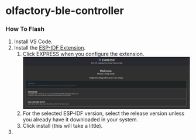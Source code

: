# olfactory-ble-controller

### How To Flash
1. Install VS Code.
2. Install the [ESP-IDF Extension](https://marketplace.visualstudio.com/items?itemName=espressif.esp-idf-extension).
    1. Click EXPRESS when you configure the extension. ![Extension Configuration](readme-assets/setup-express.png)
    2. For the selected ESP-IDF version, select the release version unless you already have it downloaded in your system.
    3. Click install (this will take a little).
3. 